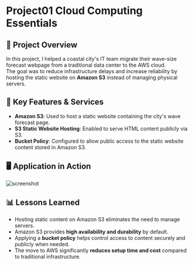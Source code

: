 # Project01 Cloud Computing Essentials


## 📌 Project Overview
In this project, I helped a coastal city's IT team migrate their wave-size forecast webpage from a traditional data center to the AWS cloud.  
The goal was to reduce infrastructure delays and increase reliability by hosting the static website on **Amazon S3** instead of managing physical servers.

## 🚀 Key Features & Services
- **Amazon S3**: Used to host a static website containing the city's wave forecast page.  
- **S3 Static Website Hosting**: Enabled to serve HTML content publicly via S3.
- **Bucket Policy**: Configured to allow public access to the static website content stored in Amazon S3.

## 🖥️ Application in Action
![screenshot](p2_-1.png)

## 📊 Lessons Learned
- Hosting static content on Amazon S3 eliminates the need to manage servers.  
- Amazon S3 provides **high availability and durability** by default.  
- Applying a **bucket policy** helps control access to content securely and publicly when needed.  
- The move to AWS significantly **reduces setup time and cost** compared to traditional infrastructure.
